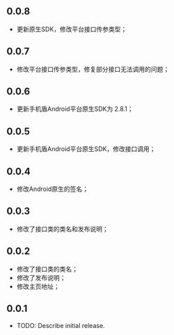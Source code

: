 

## 0.0.8
* 更新原生SDK，修改平台接口传参类型；

## 0.0.7
* 修改平台接口传参类型，修复部分接口无法调用的问题；

## 0.0.6
* 更新手机盾Android平台原生SDK为 2.8.1；

## 0.0.5
* 更新手机盾Android平台原生SDK，修改接口调用；

## 0.0.4
* 修改Android原生的签名；

## 0.0.3
* 修改了接口类的类名和发布说明；

## 0.0.2
* 修改了接口类的类名；
* 修改了发布说明；
* 修改主页地址；

## 0.0.1
* TODO: Describe initial release.

